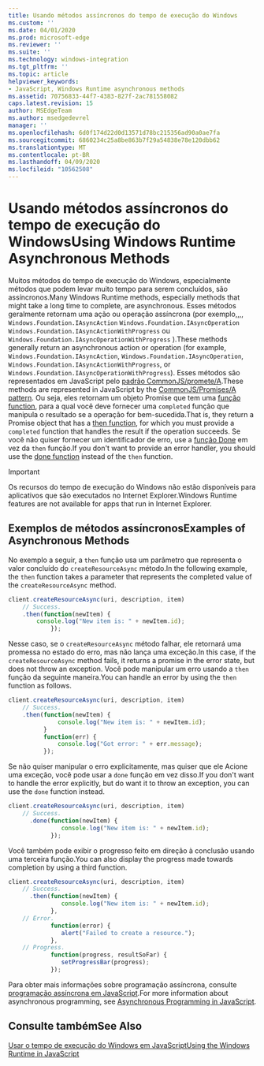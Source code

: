 ```yaml
---
title: Usando métodos assíncronos do tempo de execução do Windows
ms.custom: ''
ms.date: 04/01/2020
ms.prod: microsoft-edge
ms.reviewer: ''
ms.suite: ''
ms.technology: windows-integration
ms.tgt_pltfrm: ''
ms.topic: article
helpviewer_keywords:
- JavaScript, Windows Runtime asynchronous methods
ms.assetid: 70756833-44f7-4383-827f-2ac781558082
caps.latest.revision: 15
author: MSEdgeTeam
ms.author: msedgedevrel
manager: ''
ms.openlocfilehash: 6d0f174d22d0d13571d78bc215356ad90a0ae7fa
ms.sourcegitcommit: 6860234c25a8be863b7f29a54838e78e120dbb62
ms.translationtype: MT
ms.contentlocale: pt-BR
ms.lasthandoff: 04/09/2020
ms.locfileid: "10562508"
---
```

# <span data-ttu-id="772d8-102">Usando métodos assíncronos do tempo de execução do Windows</span><span class="sxs-lookup"><span data-stu-id="772d8-102">Using Windows Runtime Asynchronous Methods</span></span>  

<span data-ttu-id="772d8-103">Muitos métodos do tempo de execução do Windows, especialmente métodos que podem levar muito tempo para serem concluídos, são assíncronos.</span><span class="sxs-lookup"><span data-stu-id="772d8-103">Many Windows Runtime methods, especially methods that might take a long time to complete, are asynchronous.</span></span>  <span data-ttu-id="772d8-104">Esses métodos geralmente retornam uma ação ou operação assíncrona (por exemplo,,,, `Windows.Foundation.IAsyncAction` `Windows.Foundation.IAsyncOperation` `Windows.Foundation.IAsyncActionWithProgress` ou `Windows.Foundation.IAsyncOperationWithProgress` ).</span><span class="sxs-lookup"><span data-stu-id="772d8-104">These methods generally return an asynchronous action or operation (for example, `Windows.Foundation.IAsyncAction`, `Windows.Foundation.IAsyncOperation`, `Windows.Foundation.IAsyncActionWithProgress`, or `Windows.Foundation.IAsyncOperationWithProgress`).</span></span>  <span data-ttu-id="772d8-105">Esses métodos são representados em JavaScript pelo [padrão CommonJS/promete/A][CommonjsWikiPromises].</span><span class="sxs-lookup"><span data-stu-id="772d8-105">These methods are represented in JavaScript by the [CommonJS/Promises/A pattern][CommonjsWikiPromises].</span></span>  <span data-ttu-id="772d8-106">Ou seja, eles retornam um objeto Promise que tem uma [função function][PreviousVersionsWindowsAppsBr229728], para a qual você deve fornecer uma `completed` função que manipula o resultado se a operação for bem-sucedida.</span><span class="sxs-lookup"><span data-stu-id="772d8-106">That is, they return a Promise object that has a [then function][PreviousVersionsWindowsAppsBr229728], for which you must provide a `completed` function that handles the result if the operation succeeds.</span></span>  <span data-ttu-id="772d8-107">Se você não quiser fornecer um identificador de erro, use a [função Done][PreviousVersionsWindowsAppsHr701079] em vez da `then` função.</span><span class="sxs-lookup"><span data-stu-id="772d8-107">If you don't want to provide an error handler, you should use the [done function][PreviousVersionsWindowsAppsHr701079] instead of the `then` function.</span></span>  

> [!IMPORTANT]
> <span data-ttu-id="772d8-108">Os recursos do tempo de execução do Windows não estão disponíveis para aplicativos que são executados no Internet Explorer.</span><span class="sxs-lookup"><span data-stu-id="772d8-108">Windows Runtime features are not available for apps that run in Internet Explorer.</span></span>  

## <span data-ttu-id="772d8-109">Exemplos de métodos assíncronos</span><span class="sxs-lookup"><span data-stu-id="772d8-109">Examples of Asynchronous Methods</span></span>  

<span data-ttu-id="772d8-110">No exemplo a seguir, a `then` função usa um parâmetro que representa o valor concluído do `createResourceAsync` método.</span><span class="sxs-lookup"><span data-stu-id="772d8-110">In the following example, the `then` function takes a parameter that represents the completed value of the `createResourceAsync` method.</span></span>  

```javascript
client.createResourceAsync(uri, description, item)
    // Success.
    .then(function(newItem) {
        console.log("New item is: " + newItem.id);
            });
```  

<span data-ttu-id="772d8-111">Nesse caso, se o `createResourceAsync` método falhar, ele retornará uma promessa no estado do erro, mas não lança uma exceção.</span><span class="sxs-lookup"><span data-stu-id="772d8-111">In this case, if the `createResourceAsync` method fails, it returns a promise in the error state, but does not throw an exception.</span></span>  <span data-ttu-id="772d8-112">Você pode manipular um erro usando a `then` função da seguinte maneira.</span><span class="sxs-lookup"><span data-stu-id="772d8-112">You can handle an error by using the `then` function as follows.</span></span>  

```javascript
client.createResourceAsync(uri, description, item)
    // Success.
    .then(function(newItem) {
              console.log("New item is: " + newItem.id);
          }
          function(err) {
              console.log("Got error: " + err.message);
          });
```  

<span data-ttu-id="772d8-113">Se não quiser manipular o erro explicitamente, mas quiser que ele Acione uma exceção, você pode usar a `done` função em vez disso.</span><span class="sxs-lookup"><span data-stu-id="772d8-113">If you don't want to handle the error explicitly, but do want it to throw an exception, you can use the `done` function instead.</span></span>  

```javascript
client.createResourceAsync(uri, description, item)
    // Success.
      .done(function(newItem) {
               console.log("New item is: " + newItem.id);
            });
```  

<span data-ttu-id="772d8-114">Você também pode exibir o progresso feito em direção à conclusão usando uma terceira função.</span><span class="sxs-lookup"><span data-stu-id="772d8-114">You can also display the progress made towards completion by using a third function.</span></span>  

```javascript
client.createResourceAsync(uri, description, item)
    // Success.
      .then(function(newItem) {
               console.log("New item is: " + newItem.id);
            },
    // Error.
            function(error) {
               alert("Failed to create a resource.");
            },
    // Progress.
            function(progress, resultSoFar) {
               setProgressBar(progress);
            });
```  

<span data-ttu-id="772d8-115">Para obter mais informações sobre programação assíncrona, consulte [programação assíncrona em JavaScript][PreviousVersionsWindowsAppsHh700330].</span><span class="sxs-lookup"><span data-stu-id="772d8-115">For more information about asynchronous programming, see [Asynchronous Programming in JavaScript][PreviousVersionsWindowsAppsHh700330].</span></span>  

## <span data-ttu-id="772d8-116">Consulte também</span><span class="sxs-lookup"><span data-stu-id="772d8-116">See Also</span></span>  

[<span data-ttu-id="772d8-117">Usar o tempo de execução do Windows em JavaScript</span><span class="sxs-lookup"><span data-stu-id="772d8-117">Using the Windows Runtime in JavaScript</span></span>][WindowsRuntimeJavascript]  

<!-- image links -->  

<!-- links -->  

[WindowsRuntimeJavascript]: /microsoft-edge/windows-runtime/using-the-windows-runtime-in-javascript "Usar o tempo de execução do Windows em JavaScript"  

[PreviousVersionsWindowsAppsBr229728]: /previous-versions/windows/apps/br229728(v=win.10) "Promessa e método"  
[PreviousVersionsWindowsAppsHh700330]: /previous-versions/windows/apps/hh700330(v=win.10) "Programação assíncrona em JavaScript (HTML)"
[PreviousVersionsWindowsAppsHr701079]: /previous-versions/windows/apps/hh701079(v=win.10) "Método Promise. Done"  

[CommonjsWikiPromises]: http://wiki.commonjs.org/wiki/Promises "Promessas | Wiki de especificações CommonJS"  
